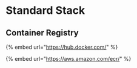 # Standard Stack

## Container Registry

{% embed url="https://hub.docker.com/" %}

{% embed url="https://aws.amazon.com/ecr/" %}



